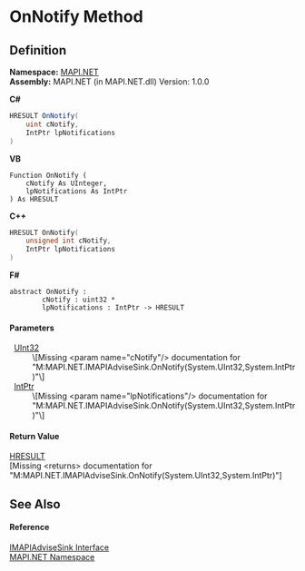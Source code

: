 # OnNotify Method




## Definition
**Namespace:** <a href="5bef4637-66f8-16d4-e5f4-4d0da57a1538.md">MAPI.NET</a>  
**Assembly:** MAPI.NET (in MAPI.NET.dll) Version: 1.0.0

**C#**
``` C#
HRESULT OnNotify(
	uint cNotify,
	IntPtr lpNotifications
)
```
**VB**
``` VB
Function OnNotify ( 
	cNotify As UInteger,
	lpNotifications As IntPtr
) As HRESULT
```
**C++**
``` C++
HRESULT OnNotify(
	unsigned int cNotify, 
	IntPtr lpNotifications
)
```
**F#**
``` F#
abstract OnNotify : 
        cNotify : uint32 * 
        lpNotifications : IntPtr -> HRESULT 
```



#### Parameters
<dl><dt>  <a href="https://learn.microsoft.com/dotnet/api/system.uint32" target="_blank" rel="noopener noreferrer">UInt32</a></dt><dd>\[Missing &lt;param name="cNotify"/&gt; documentation for "M:MAPI.NET.IMAPIAdviseSink.OnNotify(System.UInt32,System.IntPtr)"\]</dd><dt>  <a href="https://learn.microsoft.com/dotnet/api/system.intptr" target="_blank" rel="noopener noreferrer">IntPtr</a></dt><dd>\[Missing &lt;param name="lpNotifications"/&gt; documentation for "M:MAPI.NET.IMAPIAdviseSink.OnNotify(System.UInt32,System.IntPtr)"\]</dd></dl>

#### Return Value
<a href="50596607-a328-ef10-6ea9-0448fbb7d197.md">HRESULT</a>  
\[Missing &lt;returns&gt; documentation for "M:MAPI.NET.IMAPIAdviseSink.OnNotify(System.UInt32,System.IntPtr)"\]

## See Also


#### Reference
<a href="c97c2b5a-4844-a7b2-caa5-d1278d87cf97.md">IMAPIAdviseSink Interface</a>  
<a href="5bef4637-66f8-16d4-e5f4-4d0da57a1538.md">MAPI.NET Namespace</a>  
